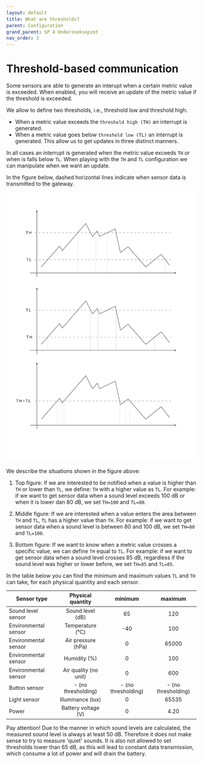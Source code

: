 ```yaml
---
layout: default
title: What are thresholds?
parent: Configuration
grand_parent: SP 4 Onderzoeksopzet 
nav_order: 3
---
```


# Threshold-based communication

Some sensors are able to generate an interupt when a certain metric value is exceeded.
When enabled, you will receive an update of the metric value if the threshold is exceeded.

We allow to define two thresholds, i.e., threshold low and threshold high: 
* When a metric value exceeds the `threshold high (TH)` an interrupt is generated.
* When a metric value goes below `threshold low (TL)` an interrupt is generated.
This allow us to get updates in three distinct manners.

In all cases an interrupt is generated when the metric value exceeds `TH` or when is falls below `TL`. 
When playing with the `TH` and `TL` configuration we can manipulate when we want an update.

In the figure below, dashed horizontal lines indicate when sensor data is transmitted to the gateway.

![](../assets/images/tl-th-thresholds.svg)

We describe the situations shown in the figure above:

1. Top figure: If we are interested to be notified when a value is higher than `TH` or lower than `TL`, we define: `TH` with a higher value as `TL`.
For example: if we want to get sensor data when a sound level exceeds 100 dB or when it is lower dan 80 dB, we set `TH=100` and `TL=80`.

2. Middle figure: If we are interested when a value enters the area between `TH` and `TL`,  `TL` has a higher value than `TH`.
For example: if we want to get sensor data when a sound level is between 80 and 100 dB, we set `TH=80` and `TL=100`.

3. Bottom figure: If we want to know when a metric value crosses a specific value, we can define `TH` equal to `TL`.
For example: if we want to get sensor data when a sound level crosses 85 dB, regardless if the sound level was higher or lower before, we set `TH=85` and `TL=85`.

In the table below you can find the minimum and maximum values `TL` and `TH` can take, for each physical quantity and each sensor.

| Sensor type   | Physical quantity     | minimum | maximum |
| ------------- |:-------------:|:-------------:|:-------------:| 
| Sound level sensor     | Sound level (dB) | 65 | 120 |
| Environmental sensor      | Temperature (&deg;C)  | -40  | 100 |
| Environmental sensor      | Air pressure (hPa)  | 0  |	65000 |
| Environmental sensor      |  Humidity (%) | 0  | 100	|
| Environmental sensor      | Air quality (no unit)  | 0  |	600 |
| Button sensor | - (no thresholding)  |  - (no thresholding) | - (no thresholding) |
| Light sensor      | Illuminance (lux) | 0  |	65535 |
| Power      | Battery voltage (V) | 0  |	4.20 |

Pay attention! Due to the manner in which sound levels are calculated, the measured sound level is always at least 50 dB. 
Therefore it does not make sense to try to measure 'quiet' sounds.
It is also not allowed to set thresholds lower than 65 dB, as this will lead to constant data transmission, which consume a lot of power and will drain the battery.

